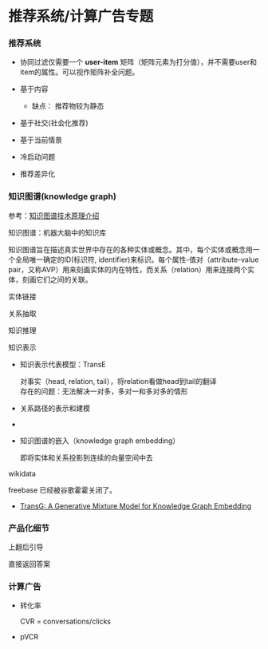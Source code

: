 # 推荐系统/计算广告专题

### 推荐系统
- 协同过滤仅需要一个 **user-item** 矩阵（矩阵元素为打分值），并不需要user和item的属性。可以视作矩阵补全问题。

- 基于内容
    - 缺点： 推荐物较为静态
- 基于社交(社会化推荐)
- 基于当前情景


- 冷启动问题
- 推荐差异化



### 知识图谱(knowledge graph)
参考：[知识图谱技术原理介绍](http://weibo.com/p/23041872d083c70102vye8)

知识图谱：机器大脑中的知识库

知识图谱旨在描述真实世界中存在的各种实体或概念。其中，每个实体或概念用一个全局唯一确定的ID(标识符, identifier)来标识。每个属性-值对（attribute-value pair，又称AVP）用来刻画实体的内在特性，而关系（relation）用来连接两个实体，刻画它们之间的关联。

实体链接

关系抽取

知识推理

知识表示



- 知识表示代表模型：TransE

    对事实（head, relation, tail），将relation看做head到tail的翻译  
    存在的问题：无法解决一对多，多对一和多对多的情形

- 关系路径的表示和建模
- 

- 知识图谱的嵌入（knowledge graph embedding）

    即将实体和关系投影到连续的向量空间中去

wikidata

freebase 已经被谷歌霍霍关闭了。

- [TransG: A Generative Mixture Model for Knowledge Graph Embedding](http://arxiv.org/pdf/1509.05488.pdf)



### 产品化细节

上翻后引导

直接返回答案





### 计算广告

- 转化率 

    CVR = conversations/clicks

- pVCR




